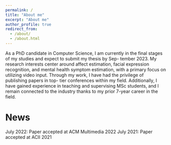 ```yaml
---
permalink: /
title: "About me"
excerpt: "About me"
author_profile: true
redirect_from: 
  - /about/
  - /about.html
---
```


As a PhD candidate in Computer Science, I am currently in the final stages of my studies and expect to submit my thesis by Sep-
tember 2023. My research interests center around affect estimation, facial expression recognition, and mental health symptom
estimation, with a primary focus on utilizing video input. Through my work, I have had the privilege of publishing papers in top-
tier conferences within my field. Additionally, I have gained experience in teaching and supervising MSc students, and I remain
connected to the industry thanks to my prior 7-year career in the field.

News
======
July 2022: Paper accepted at ACM Multimedia 2022
July 2021: Paper accepted at ACII 2021
